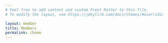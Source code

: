 ```yaml
---
# Feel free to add content and custom Front Matter to this file.
# To modify the layout, see https://jekyllrb.com/docs/themes/#overriding-theme-defaults

layout: member
title: Members
permalink: /home
---
```



